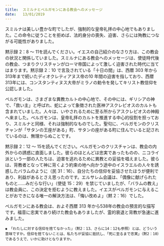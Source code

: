 ```yaml
---
title:  スミルナとペルガモンにある教会へのメッセージ
date:   13/01/2019
---
```


スミルナは美しい豊かな町でしたが、強制的な皇帝礼拝の中心地でもありました。この命令に従うことを拒めば、法的身分の喪失、迫害、さらには殉教につながる可能性がありました。

黙示録 2：8 ～ 11を読んでください。イエスの自己紹介のなさり方は、この教会の状況と関係していました。スミルナにある教会へのメッセージは、使徒時代後の教会、つまりクリスチャンがローマ帝国によって激しく迫害された時代に当てはまります。黙示録 2：10 で言及されている「十日の間」は、西暦 303 年から313年まで続いたディオクレティアヌス帝の10 年間の迫害を指しており、西暦313年には、コンスタンティヌス大帝がミラノの勅令を発してキリスト教信仰を公認しました。

ペルガモンは、さまざまな異教カルトの中心地で、その中には、ギリシアの神で、「救い主」と呼ばれ、蛇によって象徴された医神アスクレピオスのカルトも含まれていました。人々は、いやされるために至る所からアスクレピオスの神殿へ来ました。ペルガモンは、皇帝礼拝のカルトを推進する中心的役割を担っており、スミルナと同様、それは強制的なものでした。聖句に、ペルガモンのクリスチャンが「サタンの王座がある」町、サタンの座がある町に住んでいると記されているのは、無理からぬことです。

黙示録 2：12 ～ 15を読んでください。ペルガモンのクリスチャンは、教会の内外からの誘惑に直面しました。彼らのほとんどは忠実であったものの、ニコライ派という一部の人たちは、迫害を逃れるために異教との妥協を唱えました。彼らは、背教者となって神に背くよう約束の地へ向かう途中のイスラエルの人々を誘惑したバラムのように（民 31：16）、自分たちの信仰を妥協させたほうが便利であり、利益があるとさえ思ったのです。エルサレム会議は、「偶像に献げられたものと……みだらな行い」（使徒 15：29）を禁じていましたが、「バラムの教え」は教会員に、この決定を拒むように教えました。イエスがペルガモンに与えることがおできになる唯一の解決方法は、「悔い改めよ」（黙 2：16）でした。

ペルガモンにある教会は、およそ西暦 313 年から538年の教会の預言的な描写です。福音に忠実であり続けた教会もありましたが、霊的衰退と背教が急速に進みました。

`◆　「わたしに対する信仰を捨てなかった」（黙2：13、さらに14：12も参照）とは、どういう意味ですか。信仰を捨てないことは、私たちが妥協に抵抗し、「死に至るまで忠実」（黙2：10）であるうえで、いかに助けとなりますか。`